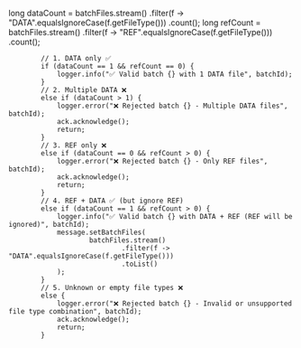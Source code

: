  long dataCount = batchFiles.stream()
                    .filter(f -> "DATA".equalsIgnoreCase(f.getFileType()))
                    .count();
            long refCount = batchFiles.stream()
                    .filter(f -> "REF".equalsIgnoreCase(f.getFileType()))
                    .count();

            // 1. DATA only ✅
            if (dataCount == 1 && refCount == 0) {
                logger.info("✅ Valid batch {} with 1 DATA file", batchId);
            }
            // 2. Multiple DATA ❌
            else if (dataCount > 1) {
                logger.error("❌ Rejected batch {} - Multiple DATA files", batchId);
                ack.acknowledge();
                return;
            }
            // 3. REF only ❌
            else if (dataCount == 0 && refCount > 0) {
                logger.error("❌ Rejected batch {} - Only REF files", batchId);
                ack.acknowledge();
                return;
            }
            // 4. REF + DATA ✅ (but ignore REF)
            else if (dataCount == 1 && refCount > 0) {
                logger.info("✅ Valid batch {} with DATA + REF (REF will be ignored)", batchId);
                message.setBatchFiles(
                        batchFiles.stream()
                                .filter(f -> "DATA".equalsIgnoreCase(f.getFileType()))
                                .toList()
                );
            }
            // 5. Unknown or empty file types ❌
            else {
                logger.error("❌ Rejected batch {} - Invalid or unsupported file type combination", batchId);
                ack.acknowledge();
                return;
            }
